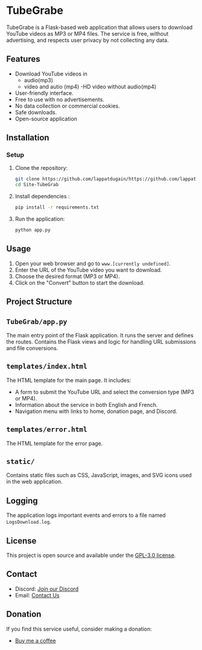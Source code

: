 
# TubeGrabe

TubeGrabe is a Flask-based web application that allows users to download YouTube videos as MP3 or MP4 files. The service is free, without advertising, and respects user privacy by not collecting any data.

## Features

- Download YouTube videos in 
    - audio(mp3) 
    - video and autio (mp4)
    -HD video without audio(mp4)
- User-friendly interface.
- Free to use with no advertisements.
- No data collection or commercial cookies.
- Safe downloads.
- Open-source application

## Installation

### Setup

1. Clone the repository:

    ```bash
    git clone https://github.com/lappatdugain/https://github.com/lappatdugain/Site-TubeGrab.git
    cd Site-TubeGrab
    ```

2. Install dependencies :
    ```bash
    pip install -r requirements.txt 
    ```

3. Run the application:

    ```bash
    python app.py
    ```

## Usage

1. Open your web browser and go to `www.[currently undefined]`.
2. Enter the URL of the YouTube video you want to download.
3. Choose the desired format (MP3 or MP4).
4. Click on the "Convert" button to start the download.

## Project Structure

## `TubeGrab/app.py`

The main entry point of the Flask application. It runs the server and defines the routes.
Contains the Flask views and logic for handling URL submissions and file conversions.

## `templates/index.html`

The HTML template for the main page. It includes:

- A form to submit the YouTube URL and select the conversion type (MP3 or MP4).
- Information about the service in both English and French.
- Navigation menu with links to home, donation page, and Discord.

## `templates/error.html`

The HTML template for the error page. 

## `static/`

Contains static files such as CSS, JavaScript, images, and SVG icons used in the web application.

## Logging

The application logs important events and errors to a file named `LogsDownload.log`.

## License

This project is open source and available under the [GPL-3.0 license](LICENSE).

## Contact

- Discord: [Join our Discord](https://discord.gg/qS2P3tqbp2)
- Email: [Contact Us](mailto:tubegrab.0bxdz@passinbox.com?subject=info%20TubeGrab)

## Donation

If you find this service useful, consider making a donation:

- [Buy me a coffee](https://buymeacoffee.com/tubegrab)
